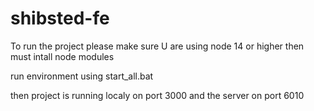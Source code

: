 # shibsted-fe
 
 To run the project please make sure U are using node 14 or higher
then must intall node modules

run environment using start_all.bat

then project is running localy on port 3000 and the server on port  6010
